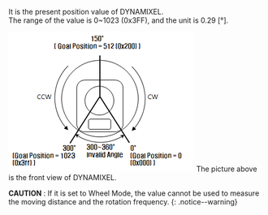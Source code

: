 It is the present position value of DYNAMIXEL.  
The range of the value is 0~1023 (0x3FF), and the unit is 0.29 [&deg;].

![](/assets/images/dxl/dx/dx_series_goal_position.png)
The picture above is the front view of DYNAMIXEL.

**CAUTION** : If it is set to Wheel Mode, the value cannot be used to measure the moving distance and the rotation frequency.
{: .notice--warning}
